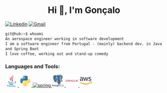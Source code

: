 <h1 align="center">Hi 👋, I'm Gonçalo</h1>

[![Linkedin](https://img.shields.io/badge/-LinkedIn-blue?style=flat&logo=Linkedin&logoColor=white)](https://www.linkedin.com/in/gmgoliveira/)
[![Gmail](https://img.shields.io/badge/-Gmail-c14438?style=flat&logo=Gmail&logoColor=white)](mailto:goncalo.m.g.oliveira@gmail.com)



<!-- <h3 align="center">A software engineer from Portugal</h3> -->

```console
git@hub:~$ whoami
An aerospace engineer working in software development
I am a software engineer from Portugal - (mainly) backend dev. in Java and Spring Boot
I love coffee, working out and stand-up comedy
```

<!-- 
```console
git@hub:~$ learning
CS topics: DSA
Cloud: AWS 
Frontend: React
```
-->

<!-- 
```yml
I am currently learning:
    CS topics: Design Patterns, DSA
    Cloud: AWS 
    Frontend: React
```
-->

<h3 align="left">Languages and Tools:</h3>
<p align="left"> <a href="https://www.java.com" target="_blank" rel="noreferrer"> <img src="https://raw.githubusercontent.com/devicons/devicon/master/icons/java/java-original.svg" alt="java" width="40" height="40"/> </a> <a href="https://www.python.org" target="_blank" rel="noreferrer"> <img src="https://raw.githubusercontent.com/devicons/devicon/master/icons/python/python-original.svg" alt="python" width="40" height="40"/> </a> <a href="https://spring.io/" target="_blank" rel="noreferrer"> <img src="https://www.vectorlogo.zone/logos/springio/springio-icon.svg" alt="spring" width="40" height="40"/> </a> <a href="https://www.postgresql.org" target="_blank" rel="noreferrer"> <img src="https://raw.githubusercontent.com/devicons/devicon/master/icons/postgresql/postgresql-original-wordmark.svg" alt="postgresql" width="40" height="40"/> </a> <a href="https://www.oracle.com/" target="_blank" rel="noreferrer"> <img src="https://raw.githubusercontent.com/devicons/devicon/master/icons/oracle/oracle-original.svg" alt="oracle" width="40" height="40"/> </a> <a href="https://aws.amazon.com" target="_blank" rel="noreferrer"> <img src="https://raw.githubusercontent.com/devicons/devicon/master/icons/amazonwebservices/amazonwebservices-original-wordmark.svg" alt="aws" width="40" height="40"/> </a> </p>


<!--
**g-oliv/g-oliv** is a ✨ _special_ ✨ repository because its `README.md` (this file) appears on your GitHub profile.

Here are some ideas to get you started:

- 🔭 I’m currently working on ...
- 🌱 I’m currently learning ...
- 👯 I’m looking to collaborate on ...
- 🤔 I’m looking for help with ...
- 💬 Ask me about ...
- 📫 How to reach me: ...
- 😄 Pronouns: ...
- ⚡ Fun fact: ...
-->
